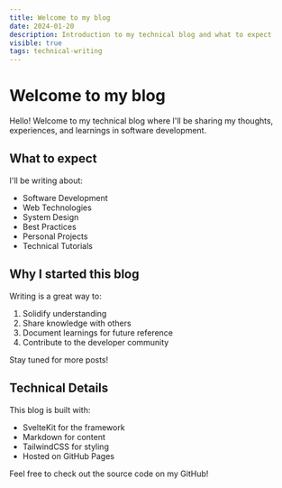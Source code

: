 ```yaml
---
title: Welcome to my blog
date: 2024-01-20
description: Introduction to my technical blog and what to expect
visible: true
tags: technical-writing
---
```


# Welcome to my blog

Hello! Welcome to my technical blog where I'll be sharing my thoughts, experiences, and learnings in software development.

## What to expect

I'll be writing about:
- Software Development
- Web Technologies
- System Design
- Best Practices
- Personal Projects
- Technical Tutorials

## Why I started this blog

Writing is a great way to:
1. Solidify understanding
2. Share knowledge with others
3. Document learnings for future reference
4. Contribute to the developer community

Stay tuned for more posts!

## Technical Details

This blog is built with:
- SvelteKit for the framework
- Markdown for content
- TailwindCSS for styling
- Hosted on GitHub Pages

Feel free to check out the source code on my GitHub!
